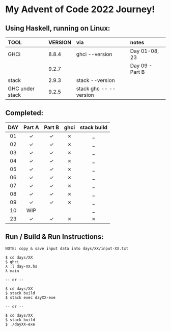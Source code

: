 # My Advent of Code 2022 Journey!

## Using Haskell, running on Linux:

| TOOL            | VERSION | via                    | notes            |
| :---            | :------ | :--                    | :----            |
| GHCi            | 8.8.4   | ghci --version         | Day 01-08, 23    |
|                 | 9.2.7   |                        | Day 09 - Part B  |
| stack           | 2.9.3   | stack --version        |                  |
| GHC under stack | 9.2.5   | stack ghc -- --version |                  |

## Completed: 

| DAY   | Part A  | Part B  | ghci    | stack build |
| :---: | :---:   | :---:   | :--:    | :---:       |
| 01    | &check; | &check; | &cross; | _           |
| 02    | &check; | &check; | &cross; | _           |
| 03    | &check; | &check; | &cross; | _           |
| 04    | &check; | &check; | &cross; | _           |
| 05    | &check; | &check; | &cross; | _           |
| 06    | &check; | &check; | &cross; | _           |
| 07    | &check; | &check; | &cross; | _           |
| 08    | &check; | &check; | &cross; | _           |
| 09    | &check; | &check; | &cross; | _           |
| 10    |  WIP    |         |         | _           |
| 23    | &check; | &check; | &cross; | &cross;     |

## Run / Build & Run Instructions:

```text
NOTE: copy & save input data into days/XX/input-XX.txt

$ cd days/XX
$ ghci
λ :l day-XX.hs
λ main

-- or --

$ cd days/XX
$ stack build
$ stack exec dayXX-exe

-- or --

$ cd days/XX
$ stack build
$ ./dayXX-exe
```
